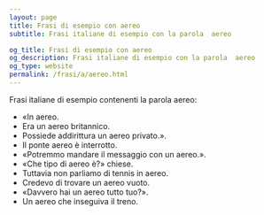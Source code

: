 ```yaml
---
layout: page
title: Frasi di esempio con aereo 
subtitle: Frasi italiane di esempio con la parola  aereo

og_title: Frasi di esempio con aereo 
og_description: Frasi italiane di esempio con la parola  aereo
og_type: website
permalink: /frasi/a/aereo.html
---
```


Frasi italiane di esempio contenenti la parola aereo:


- «In aereo.
- Era un aereo britannico.
- Possiede addirittura un aereo privato.».
- Il ponte aereo è interrotto.
- «Potremmo mandare il messaggio con un aereo.».
- «Che tipo di aereo è?» chiese.
- Tuttavia non parliamo di tennis in aereo.
- Credevo di trovare un aereo vuoto.
- «Davvero hai un aereo tutto tuo?».
- Un aereo che inseguiva il treno.
